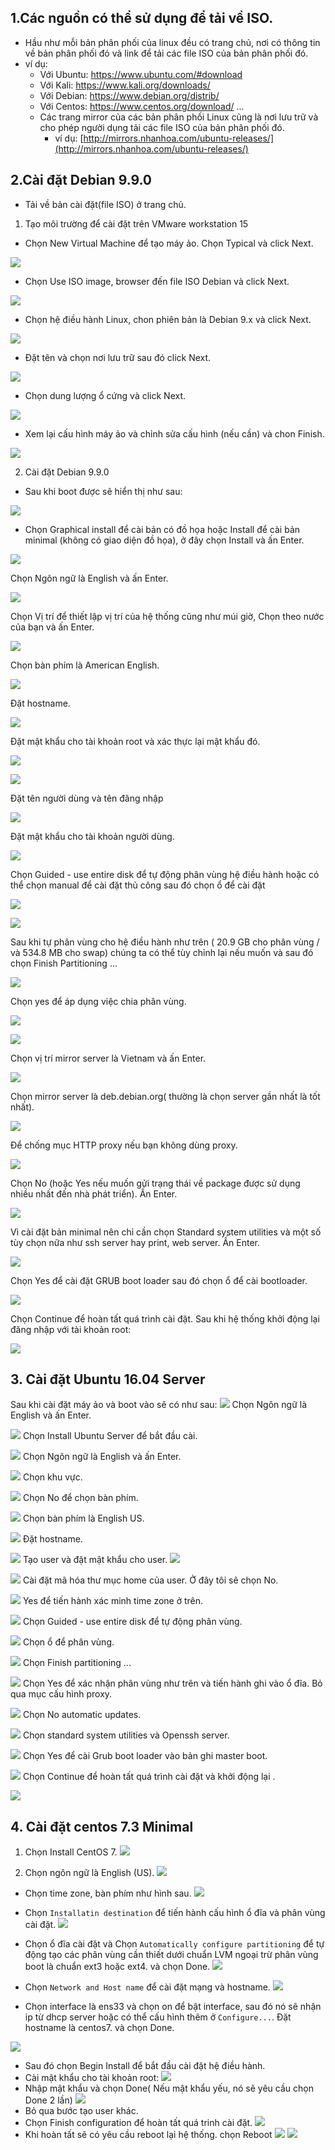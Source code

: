 ## 1.Các nguồn có thể sử dụng để tải về ISO.
- Hầu như mỗi bản phân phối của linux đều có trang chủ, nơi có thông tin về bản phân phối đó và link để tải các file ISO của bản phân phối đó.
- ví dụ:
  - Với Ubuntu: https://www.ubuntu.com/#download
  - Với Kali:   https://www.kali.org/downloads/
  - Với Debian: https://www.debian.org/distrib/
  - Với Centos: https://www.centos.org/download/
  ...
  - Các trang mirror của các bản phân phối Linux cũng là nơi lưu trữ và cho phép người dụng tải các file ISO của bản phân phối đó.
	  - ví dụ: [http://mirrors.nhanhoa.com/ubuntu-releases/](http://mirrors.nhanhoa.com/ubuntu-releases/)
## 2.Cài đặt Debian 9.9.0
- Tải về bản cài đặt(file ISO) ở trang chủ.
1. Tạo môi trường để cài đặt trên VMware workstation 15
- Chọn New Virtual Machine để tạo máy ảo. Chọn Typical và click Next.

![](http://i.imgur.com/QEgedZ7.png)

-  Chọn Use ISO image, browser đến file ISO Debian và click Next.

![](http://i.imgur.com/dbpBoZW.png)

- Chọn hệ điều hành Linux, chon phiên bản là Debian 9.x và click Next.

![](http://i.imgur.com/9nKZpGc.png)

- Đặt tên và chọn nơi lưu trữ sau đó click Next.

![](http://i.imgur.com/iOHvtiD.png)

- Chọn dung lượng ổ cứng và click Next.

![](http://i.imgur.com/r9lnmKy.png)

- Xem lại cấu hình máy ảo và chỉnh sửa cấu hình (nếu cần) và chon Finish.

![](http://i.imgur.com/LsgMcfY.png)

2. Cài đặt Debian 9.9.0
- Sau khi boot được sẽ hiển thị như sau:

![](http://i.imgur.com/sxU8XrP.png)

- Chọn Graphical install để cài bản có đồ họa hoặc Install để cài bản minimal (không có giao diện đồ họa), ở đây chọn Install và ấn Enter.

![](http://i.imgur.com/fhKzHPV.png)

Chọn Ngôn ngữ là English và ấn Enter.

![](http://i.imgur.com/RAgwf5c.png)

Chọn Vị trí để thiết lập vị trí của hệ thống cũng như múi giờ, Chọn theo nước của bạn và ấn Enter.

![](http://i.imgur.com/DSFa6qm.png)

Chọn bàn phím là American English.

![](http://i.imgur.com/SakdRw7.png)

Đặt hostname.

![](http://i.imgur.com/0GN6N5y.png)

Đặt mật khẩu cho tài khoản root và xác thực lại mật khẩu đó.

![](http://i.imgur.com/iOS7hiy.png)

![](http://i.imgur.com/SNhyPCl.png)

Đặt tên người dùng và tên đăng nhập

![](http://i.imgur.com/GH6Walj.png)

Đặt mật khẩu cho tài khoản người dùng.

![](http://i.imgur.com/0cs8i2I.png)

Chọn Guided - use entire disk để tự động phân vùng hệ điều hành hoặc có thể chọn manual để cài đặt thủ công sau đó chọn ổ để cài đặt

![](http://i.imgur.com/uy5rvCq.png)

![](http://i.imgur.com/fu8g7Fe.png)

Sau khi tự phân vùng cho hệ điều hành như trên ( 20.9 GB cho phân vùng / và 534.8 MB cho swap) chúng ta có thể tùy chỉnh lại nếu muốn và sau đó chọn Finish Partitioning ...

![](http://i.imgur.com/uNQnYQy.png)

Chọn yes để áp dụng việc chia phân vùng.

![](http://i.imgur.com/Z1mYm9q.png)

![](http://i.imgur.com/VkARDXH.png)

Chọn vị trí mirror server là Vietnam và ấn Enter.

![](http://i.imgur.com/lMd1C7s.png)

Chọn mirror server là deb.debian.org( thường là chọn server gần nhất là tốt nhất).

![](http://i.imgur.com/IukK41D.png)

Để chống mục HTTP proxy nếu bạn không dùng proxy.

![](http://i.imgur.com/nmh2PJI.png)

Chọn No (hoặc Yes nếu muốn gửi trạng thái về package được sử dụng nhiều nhất đến nhà phát triển). Ấn Enter.

![](http://i.imgur.com/cyiSW7P.png)

Vì cài đặt bản minimal nên chỉ cần chọn Standard system utilities và một số tùy chọn nữa như ssh server hay print, web server. Ấn Enter.

![](http://i.imgur.com/pYRoqyt.png)

Chọn Yes để cài đặt GRUB boot loader sau đó chọn ổ để cài bootloader.

![](http://i.imgur.com/uYYKjXC.png)

Chọn Continue để hoàn tất quá trình cài đặt.
Sau khi hệ thống khởi động lại đăng nhập với tài khoản root:

![](http://i.imgur.com/pkijxmM.png)


## 3. Cài đặt Ubuntu 16.04 Server
Sau khi cài đặt máy ảo và boot vào sẽ có như sau:
![](http://i.imgur.com/vftGLK5.png)
Chọn Ngôn ngữ là English và ấn Enter.

![](http://i.imgur.com/X8mLskE.png)
Chọn Install Ubuntu Server để bắt đầu cài.

![](http://i.imgur.com/qWBjAxl.png)
Chọn Ngôn ngữ là English và ấn Enter.

![](http://i.imgur.com/jLkES0p.png)
Chọn khu vực.

![](http://i.imgur.com/3J4C8uf.png)
Chọn No để chọn bàn phím.

![](http://i.imgur.com/3pOPJzL.png)
Chọn bàn phím là English US.

![](http://i.imgur.com/llGsNMj.png)
Đặt hostname.

![](http://i.imgur.com/da2rJSZ.png)
Tạo user và đặt mật khẩu cho user.
![](http://i.imgur.com/Bj43EZH.png)


![](http://i.imgur.com/GmvxB4N.png)
Cài đặt mã hóa thư mục home của user. Ở đây tôi sẽ chọn No.

![](http://i.imgur.com/ZWs1dMy.png)
Yes để tiến hành xác minh time zone ở trên.

![](http://i.imgur.com/83bx9rr.png)
Chọn Guided - use entire disk để tự động phân vùng.

![](http://i.imgur.com/2ilJm3S.png)
Chọn ổ để phân vùng.

![](http://i.imgur.com/v3beT3w.png)
Chọn Finish partitioning ...

![](http://i.imgur.com/C0UvQas.png)
Chọn Yes để xác nhận phân vùng như trên và tiến hành ghi vào ổ đĩa.
Bỏ qua mục cấu hình proxy.

![](http://i.imgur.com/TRUitpc.png)
Chọn No automatic updates.

![](http://i.imgur.com/iEbLvYi.png)
Chọn standard system utilities và Openssh server.

![](http://i.imgur.com/xikatGS.png)
Chọn Yes để cài Grub boot loader vào bản ghi master boot.

![](http://i.imgur.com/VASQmMb.png)
Chọn Continue để hoàn tất quá trình cài đặt và khởi động lại .

![](http://i.imgur.com/9a4W86r.png)



## 4. Cài đặt centos 7.3 Minimal
 1. Chọn Install CentOS 7.
![](http://i.imgur.com/2bAS4iO.png)

 2. Chọn ngôn ngữ là English (US).
![](http://i.imgur.com/fSlH3X7.png)

- Chọn time zone, bàn phím như hình sau.
![](http://i.imgur.com/kA55j2K.png)

- Chọn `Installatin destination` để tiến hành cấu hình ổ đĩa và phân vùng cài đặt.
![](http://i.imgur.com/bOWnvmU.png)
- Chọn ổ đĩa cài đặt và Chọn `Automatically configure partitioning` để tự động tạo các phân vùng cần thiết dưới chuẩn LVM ngoại trừ phân vùng boot là chuẩn ext3 hoặc ext4. và chọn Done.
![](http://i.imgur.com/0qq7XD1.png)

- Chọn `Network and Host name` để cài đặt mạng và hostname.
![](http://i.imgur.com/ekTqcNa.png)

- Chọn interface là ens33 và chọn on để bật interface, sau đó nó sẽ nhận ip từ dhcp server hoặc có thể cấu hình thêm ở `Configure...`. Đặt hostname là centos7. và chọn Done.



![](http://i.imgur.com/BOvrkRj.png)

- Sau đó chọn Begin Install để bắt đầu cài đặt hệ điều hành.
- Cài mật khẩu cho tài khoản root:
![](http://i.imgur.com/RrbrLuF.png)
 - Nhập mật khẩu và chọn Done( Nếu mật khẩu yếu, nó sẽ yêu cầu chọn Done 2 lần)
![](http://i.imgur.com/jVA0n1T.png)
- Bỏ qua bước tạo user khác.
- Chọn Finish configuration để hoàn tất quá trinh cài đặt.
![](http://i.imgur.com/Ak6hFLV.png)
- Khi hoàn tất sẽ có yêu cầu reboot lại hệ thống. chọn Reboot
![](http://i.imgur.com/J2bKTSe.png)
![](http://i.imgur.com/Uq75bjn.png)

